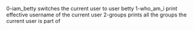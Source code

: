 0-iam_betty switches the current user to user betty
1-who_am_i print effective username of the current user
2-groups prints all the groups the current user is  part of
